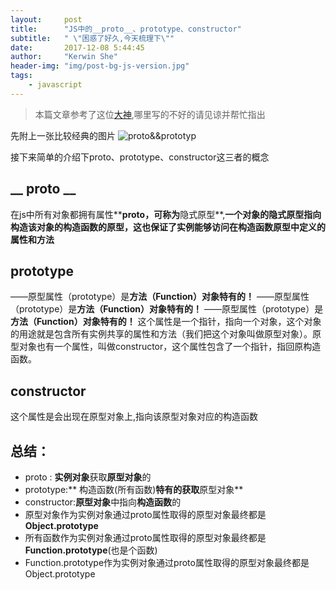 ```yaml
---
layout:     post
title:      "JS中的__proto__、prototype、constructor"
subtitle:   " \"困惑了好久,今天梳理下\""
date:       2017-12-08 5:44:45
author:     "Kerwin She"
header-img: "img/post-bg-js-version.jpg"
tags:
    - javascript
---
```


> 本篇文章参考了这位[大神][1],哪里写的不好的请见谅并帮忙指出

先附上一张比较经典的图片
![proto&&prototyp]({{site.url}}/img/post/proto.jpg)

接下来简单的介绍下proto、prototype、constructor这三者的概念

## __ proto __
在js中所有对象都拥有属性**__proto__**，可称为**隐式原型**,**一个对象的隐式原型指向构造该对象的构造函数的原型，这也保证了实例能够访问在构造函数原型中定义的属性和方法**

## prototype
——原型属性（prototype）是**方法（Function）对象特有的！**
——原型属性（prototype）是**方法（Function）对象特有的！**
——原型属性（prototype）是**方法（Function）对象特有的！**
这个属性是一个指针，指向一个对象，这个对象的用途就是包含所有实例共享的属性和方法（我们把这个对象叫做原型对象）。原型对象也有一个属性，叫做constructor，这个属性包含了一个指针，指回原构造函数。

## constructor
这个属性是会出现在原型对象上,指向该原型对象对应的构造函数


## 总结：
* proto : **实例对象**获取**原型对象**的
* prototype:** 构造函数(所有函数)**特有的获取**原型对象**
* constructor:**原型对象**中指向**构造函数**的
* 原型对象作为实例对象通过proto属性取得的原型对象最终都是**Object.prototype**
* 所有函数作为实例对象通过proto属性取得的原型对象最终都是**Function.prototype**(也是个函数)
* Function.prototype作为实例对象通过proto属性取得的原型对象最终都是Object.prototype

[1]:https://www.cnblogs.com/xiaohuochai/p/5721552.html
